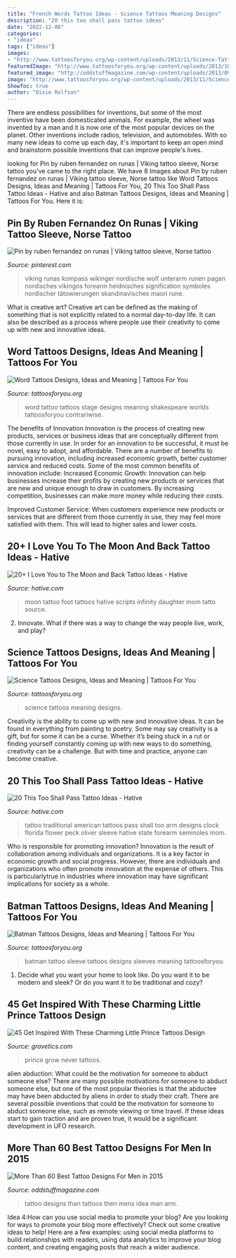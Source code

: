 ```yaml
---
title: "French Words Tattoo Ideas - Science Tattoos Meaning Designs"
description: "20 this too shall pass tattoo ideas"
date: "2022-12-06"
categories:
- "ideas"
tags: ["ideas"]
images:
- "http://www.tattoosforyou.org/wp-content/uploads/2013/11/Science-Tattoos-Pictures.jpg"
featuredImage: "http://www.tattoosforyou.org/wp-content/uploads/2013/10/Batman-Sleeve-Tattoo.jpg"
featured_image: "http://oddstuffmagazine.com/wp-content/uploads/2013/09/Best-tattoo-designs-for-Men-24-421x800.jpg"
image: "http://www.tattoosforyou.org/wp-content/uploads/2013/11/Science-Tattoos-Pictures.jpg"
ShowToc: true
author: "Dixie Rolfson"
---
```



There are endless possibilities for inventions, but some of the most inventive have been domesticated animals. For example, the wheel was invented by a man and it is now one of the most popular devices on the planet. Other inventions include radios, television, and automobiles. With so many new ideas to come up each day, it's important to keep an open mind and brainstorm possible inventions that can improve people's lives.

	

		
looking for Pin by ruben fernandez on runas | Viking tattoo sleeve, Norse tattoo you've came to the right place. We have 8 Images about Pin by ruben fernandez on runas | Viking tattoo sleeve, Norse tattoo like Word Tattoos Designs, Ideas and Meaning | Tattoos For You, 20 This Too Shall Pass Tattoo Ideas - Hative and also Batman Tattoos Designs, Ideas and Meaning | Tattoos For You. Here it is:
		
    
## Pin By Ruben Fernandez On Runas | Viking Tattoo Sleeve, Norse Tattoo

<img loading=lazy src="https://i.pinimg.com/736x/ba/5a/f8/ba5af8467795a2ccba6b755cbfb72daf.jpg" onerror="this.onerror=null;this.src='https://tse2.mm.bing.net/th?id=OIP.teYk0mesou4CLxswhrV_WQHaPv&amp;pid=15.1';" alt="Pin by ruben fernandez on runas | Viking tattoo sleeve, Norse tattoo">

_Source: pinterest.com_

>viking runas kompass wikinger nordische wolf unterarm runen pagan nordisches vikingos forearm heidnisches signification symboles nordischer tätowierungen skandinavisches maori rune. 

	

What is creative art?
Creative art can be defined as the making of something that is not explicitly related to a normal day-to-day life. It can also be described as a process where people use their creativity to come up with new and innovative ideas.

    
## Word Tattoos Designs, Ideas And Meaning | Tattoos For You

<img loading=lazy src="http://www.tattoosforyou.org/wp-content/uploads/2013/09/Word-Tattoo-768x1024.jpg" onerror="this.onerror=null;this.src='https://tse4.mm.bing.net/th?id=OIP.a9B56tqR48Ijfq0lV76OYgHaJ4&amp;pid=15.1';" alt="Word Tattoos Designs, Ideas and Meaning | Tattoos For You">

_Source: tattoosforyou.org_

>word tattoo tattoos stage designs meaning shakespeare worlds tattoosforyou contrariwise. 

	

The benefits of Innovation
Innovation is the process of creating new products, services or business ideas that are conceptually different from those currently in use. In order for an innovation to be successful, it must be novel, easy to adopt, and affordable. There are a number of benefits to pursuing innovation, including increased economic growth, better customer service and reduced costs. Some of the most common benefits of innovation include: 
Increased Economic Growth: Innovation can help businesses increase their profits by creating new products or services that are new and unique enough to draw in customers. By increasing competition, businesses can make more money while reducing their costs.

Improved Customer Service: When customers experience new products or services that are different from those currently in use, they may feel more satisfied with them. This will lead to higher sales and lower costs.

    
## 20+ I Love You To The Moon And Back Tattoo Ideas - Hative

<img loading=lazy src="https://hative.com/wp-content/uploads/2014/03/moon-back-tattoos/6-scripts-and-moon-on-foot.jpg" onerror="this.onerror=null;this.src='https://tse1.mm.bing.net/th?id=OIP.9NuLurrdoB10EWliae9ldgHaJ4&amp;pid=15.1';" alt="20+ I Love You to The Moon and Back Tattoo Ideas - Hative">

_Source: hative.com_

>moon tattoo foot tattoos hative scripts infinity daughter mom tatto source. 

	

2. Innovate. What if there was a way to change the way people live, work, and play?

    
## Science Tattoos Designs, Ideas And Meaning | Tattoos For You

<img loading=lazy src="http://www.tattoosforyou.org/wp-content/uploads/2013/11/Science-Tattoos-Pictures.jpg" onerror="this.onerror=null;this.src='https://tse4.mm.bing.net/th?id=OIP.H6AMlo_0mNpMhndXAr_JbAHaJ6&amp;pid=15.1';" alt="Science Tattoos Designs, Ideas and Meaning | Tattoos For You">

_Source: tattoosforyou.org_

>science tattoos meaning designs. 

	

Creativity is the ability to come up with new and innovative ideas. It can be found in everything from painting to poetry. Some may say creativity is a gift, but for some it can be a curse. Whether it’s being stuck in a rut or finding yourself constantly coming up with new ways to do something, creativity can be a challenge. But with time and practice, anyone can become creative.

    
## 20 This Too Shall Pass Tattoo Ideas - Hative

<img loading=lazy src="https://hative.com/wp-content/uploads/2014/03/this-too-shall-pass/14-american-traditional-tattoo-on-arm.jpg" onerror="this.onerror=null;this.src='https://tse3.mm.bing.net/th?id=OIP.OG9FxF7DWEHta_3QctBT3QHaJ4&amp;pid=15.1';" alt="20 This Too Shall Pass Tattoo Ideas - Hative">

_Source: hative.com_

>tattoo traditional american tattoos pass shall too arm designs clock florida flower peck oliver sleeve hative state forearm seminoles mom. 

	

Who is responsible for promoting innovation?
Innovation is the result of collaboration among individuals and organizations. It is a key factor in economic growth and social progress. However, there are individuals and organizations who often promote innovation at the expense of others. This is particularlytrue in industries where innovation may have significant implications for society as a whole.

    
## Batman Tattoos Designs, Ideas And Meaning | Tattoos For You

<img loading=lazy src="http://www.tattoosforyou.org/wp-content/uploads/2013/10/Batman-Sleeve-Tattoo.jpg" onerror="this.onerror=null;this.src='https://tse4.mm.bing.net/th?id=OIP.AwbRFW4RFky7oTc-yKFvnQHaJ4&amp;pid=15.1';" alt="Batman Tattoos Designs, Ideas and Meaning | Tattoos For You">

_Source: tattoosforyou.org_

>batman tattoo sleeve tattoos designs sleeves meaning tattoosforyou. 

	

1. Decide what you want your home to look like. Do you want it to be modern and sleek? Or do you want it to be traditional and cozy?

    
## 45 Get Inspired With These Charming Little Prince Tattoos Design

<img loading=lazy src="https://www.gravetics.com/wp-content/uploads/2017/04/Never-grow-up-littleprincetattoo.jpg" onerror="this.onerror=null;this.src='https://tse2.mm.bing.net/th?id=OIP.gp5HtLbn7VXWpfmxsetTPAHaHa&amp;pid=15.1';" alt="45 Get Inspired With These Charming Little Prince Tattoos Design">

_Source: gravetics.com_

>prince grow never tattoos. 

	

alien abduction: What could be the motivation for someone to abduct someone else?
There are many possible motivations for someone to abduct someone else, but one of the most popular theories is that the abductee may have been abducted by aliens in order to study their craft. There are several possible inventions that could be the motivation for someone to abduct someone else, such as remote viewing or time travel. If these ideas start to gain traction and are proven true, it would be a significant development in UFO research.

    
## More Than 60 Best Tattoo Designs For Men In 2015

<img loading=lazy src="http://oddstuffmagazine.com/wp-content/uploads/2013/09/Best-tattoo-designs-for-Men-24-421x800.jpg" onerror="this.onerror=null;this.src='https://tse4.mm.bing.net/th?id=OIP.SF5qB5LXn8Nggv4b1Gq7jQAAAA&amp;pid=15.1';" alt="More Than 60 Best Tattoo Designs For Men in 2015">

_Source: oddstuffmagazine.com_

>tattoo designs than tattoos then mens idea man arm. 

	

Idea 4:How can you use social media to promote your blog?
Are you looking for ways to promote your blog more effectively? Check out some creative ideas to help! Here are a few examples: using social media platforms to build relationships with readers, using data analytics to improve your blog content, and creating engaging posts that reach a wider audience.

